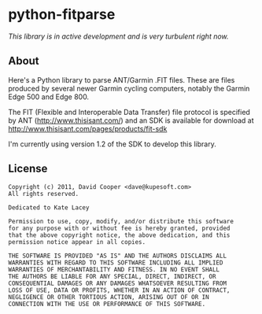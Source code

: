 python-fitparse
===============


*This library is in active development and is very turbulent right now.*


About
-----

Here's a Python library to parse ANT/Garmin .FIT files. These are files
produced by several newer Garmin cycling computers, notably the Garmin Edge
500 and Edge 800.

The FIT (Flexible and Interoperable Data Transfer) file protocol is specified
by ANT (<http://www.thisisant.com/>) and an SDK is available for download at
<http://www.thisisant.com/pages/products/fit-sdk>

I'm currently using version 1.2 of the SDK to develop this library.


License
-------

    Copyright (c) 2011, David Cooper <dave@kupesoft.com>
    All rights reserved.

    Dedicated to Kate Lacey

    Permission to use, copy, modify, and/or distribute this software
    for any purpose with or without fee is hereby granted, provided
    that the above copyright notice, the above dedication, and this
    permission notice appear in all copies.

    THE SOFTWARE IS PROVIDED "AS IS" AND THE AUTHORS DISCLAIMS ALL
    WARRANTIES WITH REGARD TO THIS SOFTWARE INCLUDING ALL IMPLIED
    WARRANTIES OF MERCHANTABILITY AND FITNESS. IN NO EVENT SHALL
    THE AUTHORS BE LIABLE FOR ANY SPECIAL, DIRECT, INDIRECT, OR
    CONSEQUENTIAL DAMAGES OR ANY DAMAGES WHATSOEVER RESULTING FROM
    LOSS OF USE, DATA OR PROFITS, WHETHER IN AN ACTION OF CONTRACT,
    NEGLIGENCE OR OTHER TORTIOUS ACTION, ARISING OUT OF OR IN
    CONNECTION WITH THE USE OR PERFORMANCE OF THIS SOFTWARE.

